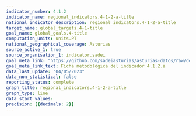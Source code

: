 ```yaml
---
indicator_number: 4.1.2
indicator_name: regional_indicators.4-1-2-a-title
national_indicator_description: regional_indicators.4-1-2-a-title
target_name: global_targets.4-1-title
goal_name: global_goals.4-title
computation_units: units.PT
national_geographical_coverage: Asturias
source_active_1: true
source_organisation_1: indicator.sadei
goal_meta_link: "https://github.com/sadeiasturias/asturias-datos/raw/develop/descargas/metodologia/4.1.2.a.pdf"
goal_meta_link_text: Ficha metodológica del indicador 4.1.2.a
data_last_update: "04/05/2023"
data_non_statistical: false
reporting_status: complete
graph_title: regional_indicators.4-1-2-a-title
graph_type: line
data_start_values:  
precision: [{decimals: 2}]
---
```

